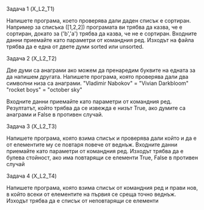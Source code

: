 Задача 1 (X_L2_T1)

Напишете програма, което проверява дали даден списък е сортиран. 
Например за списъка ([1,2,2]) програмата ви трябва да казва, че е сортиран, докато за ('b','a') трябва да казва, че не е сортиран.
Входните данни приемайте като параметри от командния ред.
Изходът на файла трябва да е една от двете думи sorted или unsorted.

Задача 2 (X_L2_T2)

Две думи са анаграми ако можем да пренаредим буквите на едната за да напишем другата.
Напишете програма, която проверява дали два символни низа са анаграми.
"Vladimir Nabokov" = "Vivian Darkbloom"
"rocket boys" = "october sky"

Входните данни приемайте като параметри от командния ред.
Резултатът, който трябва да се извежда е низът True, ако думите са анаграми и False в противен случай.

Задача 3 (X_L2_T3)

Напишете програма, която взима списък и проверява дали който и да е от елементите му се повтаря повече от веднъж.
Входните данни приемайте като параметри от командния ред.
Изходът трябва да е булева стойност, ако има повтарящи се елементи True, False в противен случай

Задача 4 (X_L2_T4)

Напишете програма, която взима списък от командния ред и прави нов, в който всеки от елементите на първия се среща точно веднъж.
Изходът трябва да е списък от неповтарящи се елементи
